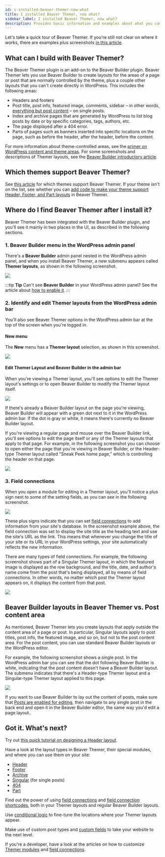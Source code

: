 ```yaml
---
id: i-installed-beaver-themer-now-what
title: I installed Beaver Themer, now what?
sidebar_label: I installed Beaver Themer, now what?
description: Provides basic information and examples about what you can do with Beaver Themer after it's installed.
---
```


Let's take a quick tour of Beaver Themer. If you're still not clear on where it works, there are examples plus screenshots [in this article](/beaver-themer/getting-started/what-can-i-do-with-beaver-themer.md).

## What can I build with Beaver Themer?

The Beaver Themer plugin is an add-on to the Beaver Builder plugin. Beaver Themer lets you use Beaver Builder to create layouts for the areas of a page or post that are normally controlled by the theme, plus a couple other layouts that you can't create directly in WordPress. This includes the following areas:

  * Headers and footers
  * Post title, post info, featured image, comments, sidebar – in other words, [everything but post content](#beaver-builder-layouts-in-beaver-themer-vs-post-content-area) – on single posts.
  * Index and archive pages that are generated by WordPress to list blog posts by date or by specific categories, tags, authors, etc.
  * The page displayed after a 404 error.
  * Parts of pages such as banners inserted into specific locations on the page, such as before the header, after the header, before the content.

For more information about theme-controlled areas, see the [primer on WordPress content and theme areas](/beaver-themer/getting-started/primer-on-wordpress-content-and-theme-areas-themer). For some screenshots and descriptions of Themer layouts, see the [Beaver Builder introductory article](/beaver-themer/getting-started/what-can-i-do-with-beaver-themer.md).

## Which themes support Beaver Themer?

See [this article](/beaver-themer/management-compatibility/beaver-themer-supported-themes.md) for which themes support Beaver Themer. If your theme isn't on the list, see whether you can [add code to make your theme support Header, Footer, and Part layouts](/beaver-themer/developer/add-header-footer-and-parts-support-to-your-theme-themer.md) in Beaver Themer.

## Where do I find Beaver Themer after I install it?

Beaver Themer has been integrated with the Beaver Builder plugin, and you'll see it mainly in two places in the UI, as described in the following sections.

### 1. Beaver Builder menu in the WordPress admin panel

There's a **Beaver Builder** admin panel nested in the WordPress admin panel, and when you install Beaver Themer, a new submenu appears called **Themer layouts**, as shown in the following screenshot.

![](/img/i-installed-beaver-themer-now-what-84e9b397.png)

:::tip **Tip**
Can't see **Beaver Builder** in your WordPress admin panel? See the article about [how to enable it](/beaver-builder/troubleshooting/miscellaneous/cant-find-the-beaver-builder-menu-in-the-admin-panel.md).
:::

### 2. Identify and edit Themer layouts from the WordPress admin bar

You'll also see Beaver Themer options in the WordPress admin bar at the top of the screen when you're logged in.

#### New menu

The **New** menu has a **Themer layout** selection, as shown in this screenshot.

![](/img/i-installed-beaver-themer-now-what-11c637e0.png)

#### Edit Themer Layout and Beaver Builder in the admin bar

When you're viewing a Themer layout, you'll see options to edit the Themer layout's settings or to open Beaver Builder to modify the Themer layout itself.

![](/img/i-installed-beaver-themer-now-what-c0fc0dc1.png)

If there's already a Beaver Builder layout on the page you're viewing, Beaver Builder will appear with a green dot next to it in the WordPress admin bar. If the dot is gray or white, it means there's currently no Beaver Builder layout.

If you're viewing a regular page and mouse over the Beaver Builder link, you'll see options to edit the page itself or any of the Themer layouts that apply to that page. For example, in the following screenshot you can choose to open either the page that you're viewing in Beaver Builder, or the Header-type Themer layout called "Sneak Peek home page," which is controlling the header on that page.

![](/img/i-installed-beaver-themer-now-what-bf74dcc9.png)

### 3. Field connections

When you open a module for editing in a Themer layout, you'll notice a plus sign next to some of the setting fields, as you can see in the following screenshot.

![](/img/i-installed-beaver-themer-now-what-34d69222.png)

These plus signs indicate that you can set [field connections](/beaver-themer/field-connections/field-connection-basics-themer.md) to add information from your site's database. In the screenshot example above, the field connection was set to display the site title as the heading text and use the site's URL as the link. This means that whenever you change the title of your site or its URL in your WordPress settings, your site automatically reflects the new information.

There are many types of field connections. For example, the following screenshot shows part of a Singular Themer layout, in which the featured image is displayed as the row background, and the title, date, and author's name come  from the post that's being displayed, all by means of field connections. In other words, no matter which post the Themer layout appears on, it displays the content from that post.

![](/img/i-installed-beaver-themer-now-what-f3cdb7e1.jpg)

## Beaver Builder layouts in Beaver Themer vs. Post content area

As mentioned, Beaver Themer lets you create layouts that apply outside the content area of a page or post. In particular, Singular layouts apply to post titles, post info, the featured image, and so on, but not to the post content area. For the post content, you can use standard Beaver Builder layouts or the WordPress editor. 

For example, the following screenshot shows a single post. In the WordPress admin bar you can see that the dot following Beaver Builder is white, indicating that the post content doesn't have a Beaver Builder layout. The submenu  indicates that there's a Header-type Themer layout and a Singular-type Themer layout applied to this page. 

![](/img/i-installed-beaver-themer-now-what-4073ffa6.jpg)

If you want to use Beaver Builder to lay out the content of posts, make sure that [Posts are enabled for editing](/beaver-builder/management-migration/settings-overview.md/#post-types-tab), then navigate to any single post in the back end and open it in the Beaver Builder editor, the same way you'd edit a page layout.. 

## Got it. What's next?

Try out [this quick tutorial on designing a Header layout](/beaver-themer/layout-types-modules/header-layout-type/tutorial-create-a-header-layout-themer.md).

Have a look at the layout types in Beaver Themer, their special modules, and where you can use them on your site:

* [Header](/beaver-themer/layout-types-modules/header-layout-type/themer-header-layout-type.md)
* [Footer](/beaver-themer/layout-types-modules/footer-layout-type/themer-footer-layout-type.md)
* [Archive](/beaver-themer/layout-types-modules/archive-layout-type/themer-archive-layout-type.md)
* [Singular](/beaver-themer/layout-types-modules/singular-layout-type/themer-singular-layout-type.md) (for single posts)
* [404](/beaver-themer/layout-types-modules/404-layout-type/themer-404-layout-type.md)
* [Part](/beaver-themer/layout-types-modules/part-layout-type/themer-part-layout-type.md)

Find out the power of using [field connections](/beaver-themer/field-connections/field-connection-basics-themer.md) and [field connection shortcodes](/beaver-themer/field-connections/field-connection-shortcodes-overview-themer.md), both in your Themer layouts and regular Beaver Builder layouts.

Use [conditional logic](/beaver-themer/conditional-logic/beaver-themer-conditional-logic.md) to fine-tune the locations where your Themer layouts appear.

Make use of custom post types and [custom fields](/beaver-themer/field-connections/connect-custom-fields-wordpress-toolset-pods-acf-themer.md) to take your website to the next level.

If you're a developer, have a look at the articles on how to customize [Themer modules](/beaver-themer/developer/customize-themer-modules.md) and [field connections](/beaver-themer/developer/customize-field-connections-themer).
